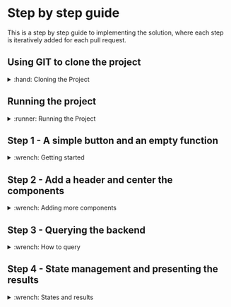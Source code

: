 # Step by step guide
This is a step by step guide to implementing the solution, where each step is iteratively added for each pull request. 

## Using GIT to clone the project
<details>
  <summary>:hand: Cloning the Project</summary>


<br>First we need to open up a terminal, then navigate to where we want to store the project. In this example, we'll store it in the Documents folder. 

<details>
  <summary>:pushpin:Windows</summary>

  First open up the file explorer and navigate to where you want to store the project. On the top of the file explorer, you'll see a path such as `C:/Users/Username/Documents` Click this with your mouse and copy the text.

  Now, open up a command line window, you can do this by pressing the start button, write in `cmd` and press enter when the search is finished.

  When the command line window is open, write `cd "C:/Users/Username/Documents"` The path can be pasted in using `Ctrl-V` assuming you copied it earlier. 
  
</details>

<details>
  <summary>:pushpin:MacOS</summary>


First, open up a terminal, you can do this by using Spotlight, which is the magnifying glass on the top right corner of your screen, write in `terminal` and press enter when the search is finished.

  When the terminal is open, write `cd ~/Documents` 

</details>

Now we want to clone the project using git. This can be done using the `git clone` command with a url to the git repository. In github this can be found by pressing the green `Code` button on the repository page, and it should show the link in the popup box. We'll include it in the command here you simplify things.

Use the following command 

```
git clone https://github.com/Markusdreyer/react-workshop.git
```
</details>


## Running the project
<details>
  <summary>:runner: Running the Project</summary><br>


  First off, we want to start up the project, this allows us to immediately see changes and updates in the web browser as we write out code.

  Now we should still have the terminal or command line window open. So, we need to navigate into the project folder. This can be done by writing

  ```
  cd react-workshop
  ```

  Now the first command you want to run is `npm install` this will install all dependencies for the project, when it is finished, you can write in `npm start`, this will start the project, and open up the web browser.

  Now with the web-app running, it will update as soon as you save file after having written new code, this is done by pressing `CTRL-S` for windows pcs or `Command-S` for macs.

</details>


## Step 1 - A simple button and an empty function
<details>
  <summary>:wrench: Getting started</summary><br>


  In this project we'll be using a component library named Material-UI, it provides us with ready made components, such as buttons, text fields and much much more. There are many such libaries available, and there's usually no need to re-invent the wheel and create buttons and other components entirely from scratch. So, with that out of the way, we'll move onto the first step.

  The first step is going to be to just add a simple button with the label "Get Recipe". This needs to be placed within the `return` statement in the `App.tsx`-file. A button can be added using the following.


  ```js
  <Button>MyLabel</Button>
  ```
  

  The next step is to add an empty function. A function is coded like this, but unlike the Button, it should be placed outside the return statement. Lets name the function getRecipe so it is clear what it is supposed to do.


  ```ts
  const myFunction = () => {
      console.log("Hello world");
    }
  ```

  Now, we want to combine the two, and make the button call/use the function when it is clicked. And this button component has an onClick parameter, see if you can find out how to use this.

  _Note: The button can be stylized in many ways. Take a look at the documentation here for an overview: https://mui.com/material-ui/react-button/_



  <details>
    <summary>:sparkles:Show solution:sparkles:</summary>

  ```ts
    import Button from '@mui/material/Button';

    function App() {

        const getRecipe = () => {
                console.log("Hello world")
            }

        return (
            <Button onClick={() => getRecipe()}>Get Recipe</Button>
        );
    }

    export default App;
  ```
  </details>

  Now you might be wondering what the console is. The console is a debugging tool that provides a way to view messages, inspect values, and run JavaScript code directly in a web browser or in other JavaScript environments such as Node.js.

  In web development, the console is usually accessed using the JavaScript console object, which is built into the browser's developer tools. You can open the console in most modern browsers by pressing `F12` or by right-clicking on a web page and selecting `Inspect Element`. The console appears as a separate panel within the developer tools.

  Once the console is open, you can use it to view output from your JavaScript code, check the values of variables, and run code directly in the console. This is useful for testing and debugging your code, as well as for exploring the behavior of JavaScript and the web platform.
  Try using it now to see what happens when you click the button on your website.

</details>

## Step 2 - Add a header and center the components
<details>
  <summary>:wrench: Adding more components</summary>

  <br>

  <details>
  <summary>:one: Adding the header</summary>

  <br>Now that we have our simple button, we want to add a header, a text at the top of the page, we want to write "`Your Name`'s Magic Cookbok". 
  Components in react can however only return one main parent element. A parent element is an HTML-like element that contains one or more child elements. The child elements are nested within the parent element and are considered to be a part of the parent element.

  For example:

  ```ts
  return (
          <div>
            <p> I am a child of div</p>
            <p> I am another child of div</p>
          </div>
        );

  ```

  In this example, div is the parent element, and the two p elements are child elements. The parent element div contains and wraps around the two child elements.

  Now, you can go ahead and add a parent element which wraps around our existing button.

<details>
    <summary>:sparkles:Show solution:sparkles:</summary>


  ```ts
    return (
        <div>
          <Button onClick={() => getRecipe()}>Get Recipe</Button>
        </div>
      );
  ```
</details>


  The next step is to add the header, usually we could just add some text above the button, or use existing html elements such as `<h1> <h2>` etc. but we want to customize this a bit more and use more of the existing material-ui components. So we're going to use the `<Box>` component

  ```ts
  <Box>This is some text</Box>

  ```
  _Note: The text within the Box can be stylized in many ways. Take a look at the documentation here for an overview: https://mui.com/system/typography/_

  As the `Box`is a material-ui component, it has access to many helpful layout options. And many of these will be helpful later on, so we can go ahead and replace the parent `<div>` element with a `<Box>` component.
  Also, in addition to adding the `YourName's Magic Cookbook`, try setting the font size of the text within the box to 26 pixels.

  ```ts
  Hint: You can access the style properties of the box component using sx, e.g.

  <Box sx={{someProperty: propertyValue}}>
  ```

<details>
    <summary>:sparkles:Show solution:sparkles:</summary>


  ```ts
    return (
      <Box sx={{fontSize: 26}}>
        YourName's Magic Cookbook
        <Button onClick={() => getRecipe()}>Get Recipe</Button>
      </Box>
      );
  ```
</details>
  

  </details>

  <details>
  <summary>:two: Centering things</summary>

  <br> So now we have some properly sized text! Next up we usually don't want everything to be stuck in the upper left corner of the screen. So lets go ahead and get things more centered. There are many ways to do this, but as we already have a parent `<Box>` element, we can go ahead and use this. 

  _Note: The layout within the Box can be stylized in many ways. Take a look at the documentation here for an overview: https://mui.com/material-ui/react-box/_

  So our goal is to center the text and button so they appear in the middle of the screen. 

  ```ts
  Hint: You can use the textAlign and justifyContent properties. 
  ```


<details>
    <summary>:sparkles:Show solution:sparkles:</summary>

  ```ts
    return (
      <Box sx={{fontSize: 26, textAlign: "center", justifyContent: "center"}}>
          YourName's Magic Cookbook
          <Button variant={"contained"} onClick={() => getRecipe()}>Get Recipe</Button>
      </Box>
      );
  ```
</details>

  Great, now things are centered! However, having the button and the header on the same line isn't ideal. Lets improve this by getting them on separate lines. 

  We can do this by adding another `<Box>` component that wraps around the text you've written, try doing this now.

<details>
    <summary>:sparkles:Show solution:sparkles:</summary>

  ```ts
    return (
      <Box sx={{textAlign: "center", justifyContent: "center"}}>
          <Box sx={{fontSize: 26}}>
          YourName's Magic Cookbook
          </Box>
          <Button onClick={() => getRecipe()}>Get Recipe</Button>
      </Box>
      );
  ```
</details>

  
  Perfect, now last thing we might notice is that things are looking a bit cramped, and also, the button doesn't reaally look like a button yet. Lets do something about this. First off, we want to add a bit of padding to both the `<Box>` components we have. To make things less cramped we can use the `padding` and `paddingBottom / paddingTop` styling properties. 
  
  And the `<Button>` component has the built in property `variant` try adding this to the button, it accepts a few predefined options namely `text | outlined | contained` try these out and find one that you like.

<details>
    <summary>:sparkles:Show step 2 final solution:sparkles:</summary>

  ```ts
    import { Box } from '@mui/material';
    import Button from '@mui/material/Button';

    function App() {

        const getRecipe = () => {
                console.log("Hello world")
            }

            return (
                <Box sx={{textAlign: "center", justifyContent: "center", padding: 2}}>
                    <Box sx={{fontSize: 26, paddingBottom: 2}}>
                    YourName's Magic Cookbook
                    </Box>
                    <Button variant={'outlined'} onClick={() => getRecipe()}>Get Recipe</Button>
                </Box>
            );
    }

    export default App;
  ```
</details>

  All right, now we've finished adding the header, and improving the layout a bit! Next step, we'll start having the button do something.
  
  </details>

</details>

## Step 3 - Querying the backend
<details>
  <summary>:wrench: How to query </summary>
  
  Now let's get our React-app underway by implementing fetching logic in our app. JavaScript has a "Fetch" API that [provides a JavaScript interface for accessing and manipulating parts of the protocol, such as requests and responses. It also provides a global fetch() method that provides an easy, logical way to fetch resources asynchronously across the network.](!https://developer.mozilla.org/en-US/docs/Web/API/Fetch_API/Using_Fetch)

A basic fetch request is really simple to set up. Have a look at the following code:

```ts
fetch('http://example.com/api')
  .then((response) => response.json())
  .then((data) => console.log(data));
```

Here we are performing a request to an API at 'http://example.com/api' and printing the response to the console. The simplest use of fetch() takes one argument — the path to the resource you want to fetch — and does not directly return the JSON response body but instead returns a promise that resolves with a Response object.

This request is nice, but it is lacking one key feature: the request body. Also, this request is a simple GET request, when performing HTTP requests with a request body, a POST request is used, so we need to change that as well. Here is an example:

```ts
fetch("http://example.com/api", {
      method: "POST",
      body: requestBody,
    })
      .then((response) => response.json())
      .then((data) => console.log(data));
```

### Encapsulating the fetch request
Let's encapsulate this request into a function we can reuse:

```ts
//The async keyword allows us to to use "await" to perform asynchronous operations, such as communicating with the backend
const getRecipe = async () => {
    //Hardcoded list of ingredients. We'll come back to this later, but we need some data to work with for now.
    const requestBody = JSON.stringify({
        ingredients: [
            "tomato", 
            "mozzarella", 
            "basil", 
            "chiocciole pasta", 
            "olive oil"
        ]
    })
    await fetch("http://localhost:8000/recipes", {
      method: "POST",
      headers: { //We also need to tell what kind of data we're sending
        "Content-Type": "application/json",
      },
      body: requestBody,
    })
      .then((response) => response.json())
      .then((data) => console.log(data));
  }
```

### Adding the function to our app
Now try adding this in your App.tsx file, and check the console output after trying to click the button (It might take a few seconds-half a minute before you get a result, depending on the server!)
  
<details>
  <summary>:sparkles:Show solution:sparkles:</summary>
  
  
```ts
import { Box } from '@mui/material';
import Button from '@mui/material/Button';

function App() {
  
  const getRecipe = async () => {
    const requestBody = JSON.stringify({ingredients: ["tomato", "mozzarella", "basil", "chiocciole pasta", "olive oil"]})
    await fetch("http://localhost:8000/recipes", {
      method: "POST",
      headers: {
        "Content-Type": "application/json",
      },
      body: requestBody,
    })
      .then((response) => response.json())
      .then((data) => console.log(data));
  }
  
  return (
      <Box sx={{textAlign: "center", justifyContent: "center", padding: 2}}>
          <Box sx={{fontSize: 26, paddingBottom: 2}}>
          YourName's Magic Cookbook
          </Box>
          <Button variant={'outlined'} onClick={() => getRecipe()}>Get Recipe</Button>
      </Box>
  );
}
export default App;
```

</details>
</details>
    
## Step 4 - State management and presenting the results
<details>
  <summary>:wrench: States and results </summary>
  
  <br> In React, "state" is a way to store and manage component-level data that affects the behavior and render of a component. It is an object that holds data that can change over time, and it is an essential part of building dynamic and interactive user interfaces. It might sound a bit complicated, but it's actually not that hard to use. So lets get going with an example
  
```ts
function Counter() {
  const [counter, setCounter] = useState(0);
  
  return (
    <Box>
      {counter}
      <Button onClick={setCounter(counter + 1)}>Count</Button>
    </Box>
  )
}
```
Now, in this example we have the state counter, and a setter for this state named setCounter, and the counter is initialized using `useState(0)` which initializes the state with the value 0. 

So in the browser, this would show the number 0, and a button labeled Count, and each click of the button would set a new state, this state is based on the previous state and adds 1 to this. And as it is a state, React knows that it should update the render (what is shown) when the value changes. 

Now, we're going to have a state which is a biit more complex, as it needs to hold a recipe which is built up of a few separate parts.
    
</details>
